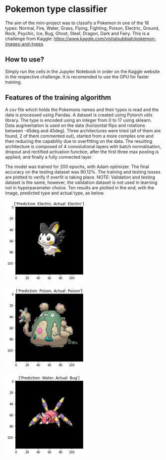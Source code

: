 # Pokemon type classifier

The aim of the mini-project was to classify a Pokemon in one of the 18 types: Normal, Fire, Water, Grass, Flying, Fighting, Poison, Electric, Ground, Rock, Psychic, Ice, Bug, Ghost, Steel, Dragon, Dark and Fairy. This is a challenge from Kaggle: <https://www.kaggle.com/vishalsubbiah/pokemon-images-and-types>. 

## How to use?
Simply run the cells in the Jupyter Notebook in order on the Kaggle website in the respective challenge. It is recomended to use the GPU for faster training.


## Features of the training algorithm
A csv file which holds the Pokemons names and their types is read and the data is processed using Pandas. A dataset is created using Pytorch utils library. The type is encoded using an integer from 0 to 17 using sklearn. Data augmentation is used on the data (horizontal flips and rotations between -45deg and 45deg). Three architectures were tried (all of them are found, 2 of them commented out), started from a more complex one and then reducing the capability due to overfitting on the data. The resulting architecture is composed of 4 convolutional layers with batch normalisation, dropout and rectified activation function, after the first three max pooling is applied, and finally a fully connected layer. 

The model was trained for 200 epochs, with Adam optimizer. The final accuracy on the testing dataset was 90.12%. The training and testing losses are plotted to verify if overfit is taking place. NOTE: Validation and testing dataset is the same, however, the validation dataset is not used in learning not in hyperparameter choice. Ten results are plotted in the end, with the image, predicted type and actual type, as below. 

![alt text](https://github.com/vladhondru25/diverse-AI-projects/blob/master/./Pokemon_type_classifier/result1.png?raw=true)

![alt text](https://github.com/vladhondru25/diverse-AI-projects/blob/master/./Pokemon_type_classifier/result2.png?raw=true)

![alt text](https://github.com/vladhondru25/diverse-AI-projects/blob/master/./Pokemon_type_classifier/result3.png?raw=true)
